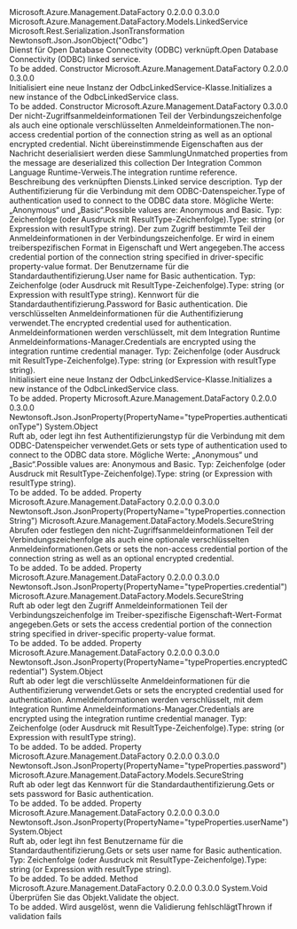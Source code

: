<Type Name="OdbcLinkedService" FullName="Microsoft.Azure.Management.DataFactory.Models.OdbcLinkedService">
  <TypeSignature Language="C#" Value="public class OdbcLinkedService : Microsoft.Azure.Management.DataFactory.Models.LinkedService" />
  <TypeSignature Language="ILAsm" Value=".class public auto ansi beforefieldinit OdbcLinkedService extends Microsoft.Azure.Management.DataFactory.Models.LinkedService" />
  <TypeSignature Language="DocId" Value="T:Microsoft.Azure.Management.DataFactory.Models.OdbcLinkedService" />
  <TypeSignature Language="VB.NET" Value="Public Class OdbcLinkedService&#xA;Inherits LinkedService" />
  <TypeSignature Language="F#" Value="type OdbcLinkedService = class&#xA;    inherit LinkedService" />
  <AssemblyInfo>
    <AssemblyName>Microsoft.Azure.Management.DataFactory</AssemblyName>
    <AssemblyVersion>0.2.0.0</AssemblyVersion>
    <AssemblyVersion>0.3.0.0</AssemblyVersion>
  </AssemblyInfo>
  <Base>
    <BaseTypeName>Microsoft.Azure.Management.DataFactory.Models.LinkedService</BaseTypeName>
  </Base>
  <Interfaces />
  <Attributes>
    <Attribute>
      <AttributeName>Microsoft.Rest.Serialization.JsonTransformation</AttributeName>
    </Attribute>
    <Attribute>
      <AttributeName>Newtonsoft.Json.JsonObject("Odbc")</AttributeName>
    </Attribute>
  </Attributes>
  <Docs>
    <summary>
            <span data-ttu-id="2ca37-101">Dienst für Open Database Connectivity (ODBC) verknüpft.</span><span class="sxs-lookup"><span data-stu-id="2ca37-101">Open Database Connectivity (ODBC) linked service.</span></span>
            </summary>
    <remarks>To be added.</remarks>
  </Docs>
  <Members>
    <Member MemberName=".ctor">
      <MemberSignature Language="C#" Value="public OdbcLinkedService ();" />
      <MemberSignature Language="ILAsm" Value=".method public hidebysig specialname rtspecialname instance void .ctor() cil managed" />
      <MemberSignature Language="DocId" Value="M:Microsoft.Azure.Management.DataFactory.Models.OdbcLinkedService.#ctor" />
      <MemberSignature Language="VB.NET" Value="Public Sub New ()" />
      <MemberType>Constructor</MemberType>
      <AssemblyInfo>
        <AssemblyName>Microsoft.Azure.Management.DataFactory</AssemblyName>
        <AssemblyVersion>0.2.0.0</AssemblyVersion>
        <AssemblyVersion>0.3.0.0</AssemblyVersion>
      </AssemblyInfo>
      <Parameters />
      <Docs>
        <summary>
            <span data-ttu-id="2ca37-102">Initialisiert eine neue Instanz der OdbcLinkedService-Klasse.</span><span class="sxs-lookup"><span data-stu-id="2ca37-102">Initializes a new instance of the OdbcLinkedService class.</span></span>
            </summary>
        <remarks>To be added.</remarks>
      </Docs>
    </Member>
    <Member MemberName=".ctor">
      <MemberSignature Language="C#" Value="public OdbcLinkedService (Microsoft.Azure.Management.DataFactory.Models.SecureString connectionString, System.Collections.Generic.IDictionary&lt;string,object&gt; additionalProperties = null, Microsoft.Azure.Management.DataFactory.Models.IntegrationRuntimeReference connectVia = null, string description = null, object authenticationType = null, Microsoft.Azure.Management.DataFactory.Models.SecureString credential = null, object userName = null, Microsoft.Azure.Management.DataFactory.Models.SecureString password = null, object encryptedCredential = null);" />
      <MemberSignature Language="ILAsm" Value=".method public hidebysig specialname rtspecialname instance void .ctor(class Microsoft.Azure.Management.DataFactory.Models.SecureString connectionString, class System.Collections.Generic.IDictionary`2&lt;string, object&gt; additionalProperties, class Microsoft.Azure.Management.DataFactory.Models.IntegrationRuntimeReference connectVia, string description, object authenticationType, class Microsoft.Azure.Management.DataFactory.Models.SecureString credential, object userName, class Microsoft.Azure.Management.DataFactory.Models.SecureString password, object encryptedCredential) cil managed" />
      <MemberSignature Language="DocId" Value="M:Microsoft.Azure.Management.DataFactory.Models.OdbcLinkedService.#ctor(Microsoft.Azure.Management.DataFactory.Models.SecureString,System.Collections.Generic.IDictionary{System.String,System.Object},Microsoft.Azure.Management.DataFactory.Models.IntegrationRuntimeReference,System.String,System.Object,Microsoft.Azure.Management.DataFactory.Models.SecureString,System.Object,Microsoft.Azure.Management.DataFactory.Models.SecureString,System.Object)" />
      <MemberSignature Language="VB.NET" Value="Public Sub New (connectionString As SecureString, Optional additionalProperties As IDictionary(Of String, Object) = null, Optional connectVia As IntegrationRuntimeReference = null, Optional description As String = null, Optional authenticationType As Object = null, Optional credential As SecureString = null, Optional userName As Object = null, Optional password As SecureString = null, Optional encryptedCredential As Object = null)" />
      <MemberSignature Language="F#" Value="new Microsoft.Azure.Management.DataFactory.Models.OdbcLinkedService : Microsoft.Azure.Management.DataFactory.Models.SecureString * System.Collections.Generic.IDictionary&lt;string, obj&gt; * Microsoft.Azure.Management.DataFactory.Models.IntegrationRuntimeReference * string * obj * Microsoft.Azure.Management.DataFactory.Models.SecureString * obj * Microsoft.Azure.Management.DataFactory.Models.SecureString * obj -&gt; Microsoft.Azure.Management.DataFactory.Models.OdbcLinkedService" Usage="new Microsoft.Azure.Management.DataFactory.Models.OdbcLinkedService (connectionString, additionalProperties, connectVia, description, authenticationType, credential, userName, password, encryptedCredential)" />
      <MemberType>Constructor</MemberType>
      <AssemblyInfo>
        <AssemblyName>Microsoft.Azure.Management.DataFactory</AssemblyName>
        <AssemblyVersion>0.3.0.0</AssemblyVersion>
      </AssemblyInfo>
      <Parameters>
        <Parameter Name="connectionString" Type="Microsoft.Azure.Management.DataFactory.Models.SecureString" />
        <Parameter Name="additionalProperties" Type="System.Collections.Generic.IDictionary&lt;System.String,System.Object&gt;" />
        <Parameter Name="connectVia" Type="Microsoft.Azure.Management.DataFactory.Models.IntegrationRuntimeReference" />
        <Parameter Name="description" Type="System.String" />
        <Parameter Name="authenticationType" Type="System.Object" />
        <Parameter Name="credential" Type="Microsoft.Azure.Management.DataFactory.Models.SecureString" />
        <Parameter Name="userName" Type="System.Object" />
        <Parameter Name="password" Type="Microsoft.Azure.Management.DataFactory.Models.SecureString" />
        <Parameter Name="encryptedCredential" Type="System.Object" />
      </Parameters>
      <Docs>
        <param name="connectionString"><span data-ttu-id="2ca37-103">Der nicht-Zugriffsanmeldeinformationen Teil der Verbindungszeichenfolge als auch eine optionale verschlüsselten Anmeldeinformationen.</span><span class="sxs-lookup"><span data-stu-id="2ca37-103">The non-access credential portion of the connection string as well as an optional encrypted credential.</span></span></param>
        <param name="additionalProperties"><span data-ttu-id="2ca37-104">Nicht übereinstimmende Eigenschaften aus der Nachricht deserialisiert werden diese Sammlung</span><span class="sxs-lookup"><span data-stu-id="2ca37-104">Unmatched properties from the message are deserialized this collection</span></span></param>
        <param name="connectVia"><span data-ttu-id="2ca37-105">Der Integration Common Language Runtime-Verweis.</span><span class="sxs-lookup"><span data-stu-id="2ca37-105">The integration runtime reference.</span></span></param>
        <param name="description"><span data-ttu-id="2ca37-106">Beschreibung des verknüpften Diensts.</span><span class="sxs-lookup"><span data-stu-id="2ca37-106">Linked service description.</span></span></param>
        <param name="authenticationType"><span data-ttu-id="2ca37-107">Typ der Authentifizierung für die Verbindung mit dem ODBC-Datenspeicher.</span><span class="sxs-lookup"><span data-stu-id="2ca37-107">Type of authentication used to connect to the ODBC data store.</span></span> <span data-ttu-id="2ca37-108">Mögliche Werte: „Anonymous“ und „Basic“.</span><span class="sxs-lookup"><span data-stu-id="2ca37-108">Possible values are: Anonymous and Basic.</span></span> <span data-ttu-id="2ca37-109">Typ: Zeichenfolge (oder Ausdruck mit ResultType-Zeichenfolge).</span><span class="sxs-lookup"><span data-stu-id="2ca37-109">Type: string (or Expression with resultType string).</span></span></param>
        <param name="credential"><span data-ttu-id="2ca37-110">Der zum Zugriff bestimmte Teil der Anmeldeinformationen in der Verbindungszeichenfolge. Er wird in einem treiberspezifischen Format in Eigenschaft und Wert angegeben.</span><span class="sxs-lookup"><span data-stu-id="2ca37-110">The access credential portion of the connection string specified in driver-specific property-value format.</span></span></param>
        <param name="userName"><span data-ttu-id="2ca37-111">Der Benutzername für die Standardauthentifizierung.</span><span class="sxs-lookup"><span data-stu-id="2ca37-111">User name for Basic authentication.</span></span> <span data-ttu-id="2ca37-112">Typ: Zeichenfolge (oder Ausdruck mit ResultType-Zeichenfolge).</span><span class="sxs-lookup"><span data-stu-id="2ca37-112">Type: string (or Expression with resultType string).</span></span></param>
        <param name="password"><span data-ttu-id="2ca37-113">Kennwort für die Standardauthentifizierung.</span><span class="sxs-lookup"><span data-stu-id="2ca37-113">Password for Basic authentication.</span></span></param>
        <param name="encryptedCredential"><span data-ttu-id="2ca37-114">Die verschlüsselten Anmeldeinformationen für die Authentifizierung verwendet.</span><span class="sxs-lookup"><span data-stu-id="2ca37-114">The encrypted credential used for authentication.</span></span> <span data-ttu-id="2ca37-115">Anmeldeinformationen werden verschlüsselt, mit dem Integration Runtime Anmeldeinformations-Manager.</span><span class="sxs-lookup"><span data-stu-id="2ca37-115">Credentials are encrypted using the integration runtime credential manager.</span></span> <span data-ttu-id="2ca37-116">Typ: Zeichenfolge (oder Ausdruck mit ResultType-Zeichenfolge).</span><span class="sxs-lookup"><span data-stu-id="2ca37-116">Type: string (or Expression with resultType string).</span></span></param>
        <summary>
            <span data-ttu-id="2ca37-117">Initialisiert eine neue Instanz der OdbcLinkedService-Klasse.</span><span class="sxs-lookup"><span data-stu-id="2ca37-117">Initializes a new instance of the OdbcLinkedService class.</span></span>
            </summary>
        <remarks>To be added.</remarks>
      </Docs>
    </Member>
    <Member MemberName="AuthenticationType">
      <MemberSignature Language="C#" Value="public object AuthenticationType { get; set; }" />
      <MemberSignature Language="ILAsm" Value=".property instance object AuthenticationType" />
      <MemberSignature Language="DocId" Value="P:Microsoft.Azure.Management.DataFactory.Models.OdbcLinkedService.AuthenticationType" />
      <MemberSignature Language="VB.NET" Value="Public Property AuthenticationType As Object" />
      <MemberSignature Language="F#" Value="member this.AuthenticationType : obj with get, set" Usage="Microsoft.Azure.Management.DataFactory.Models.OdbcLinkedService.AuthenticationType" />
      <MemberType>Property</MemberType>
      <AssemblyInfo>
        <AssemblyName>Microsoft.Azure.Management.DataFactory</AssemblyName>
        <AssemblyVersion>0.2.0.0</AssemblyVersion>
        <AssemblyVersion>0.3.0.0</AssemblyVersion>
      </AssemblyInfo>
      <Attributes>
        <Attribute>
          <AttributeName>Newtonsoft.Json.JsonProperty(PropertyName="typeProperties.authenticationType")</AttributeName>
        </Attribute>
      </Attributes>
      <ReturnValue>
        <ReturnType>System.Object</ReturnType>
      </ReturnValue>
      <Docs>
        <summary>
            <span data-ttu-id="2ca37-118">Ruft ab, oder legt ihn fest Authentifizierungstyp für die Verbindung mit dem ODBC-Datenspeicher verwendet.</span><span class="sxs-lookup"><span data-stu-id="2ca37-118">Gets or sets type of authentication used to connect to the ODBC data store.</span></span> <span data-ttu-id="2ca37-119">Mögliche Werte: „Anonymous“ und „Basic“.</span><span class="sxs-lookup"><span data-stu-id="2ca37-119">Possible values are: Anonymous and Basic.</span></span> <span data-ttu-id="2ca37-120">Typ: Zeichenfolge (oder Ausdruck mit ResultType-Zeichenfolge).</span><span class="sxs-lookup"><span data-stu-id="2ca37-120">Type: string (or Expression with resultType string).</span></span>
            </summary>
        <value>To be added.</value>
        <remarks>To be added.</remarks>
      </Docs>
    </Member>
    <Member MemberName="ConnectionString">
      <MemberSignature Language="C#" Value="public Microsoft.Azure.Management.DataFactory.Models.SecureString ConnectionString { get; set; }" />
      <MemberSignature Language="ILAsm" Value=".property instance class Microsoft.Azure.Management.DataFactory.Models.SecureString ConnectionString" />
      <MemberSignature Language="DocId" Value="P:Microsoft.Azure.Management.DataFactory.Models.OdbcLinkedService.ConnectionString" />
      <MemberSignature Language="VB.NET" Value="Public Property ConnectionString As SecureString" />
      <MemberSignature Language="F#" Value="member this.ConnectionString : Microsoft.Azure.Management.DataFactory.Models.SecureString with get, set" Usage="Microsoft.Azure.Management.DataFactory.Models.OdbcLinkedService.ConnectionString" />
      <MemberType>Property</MemberType>
      <AssemblyInfo>
        <AssemblyName>Microsoft.Azure.Management.DataFactory</AssemblyName>
        <AssemblyVersion>0.2.0.0</AssemblyVersion>
        <AssemblyVersion>0.3.0.0</AssemblyVersion>
      </AssemblyInfo>
      <Attributes>
        <Attribute>
          <AttributeName>Newtonsoft.Json.JsonProperty(PropertyName="typeProperties.connectionString")</AttributeName>
        </Attribute>
      </Attributes>
      <ReturnValue>
        <ReturnType>Microsoft.Azure.Management.DataFactory.Models.SecureString</ReturnType>
      </ReturnValue>
      <Docs>
        <summary>
            <span data-ttu-id="2ca37-121">Abrufen oder festlegen den nicht-Zugriffsanmeldeinformationen Teil der Verbindungszeichenfolge als auch eine optionale verschlüsselten Anmeldeinformationen.</span><span class="sxs-lookup"><span data-stu-id="2ca37-121">Gets or sets the non-access credential portion of the connection string as well as an optional encrypted credential.</span></span>
            </summary>
        <value>To be added.</value>
        <remarks>To be added.</remarks>
      </Docs>
    </Member>
    <Member MemberName="Credential">
      <MemberSignature Language="C#" Value="public Microsoft.Azure.Management.DataFactory.Models.SecureString Credential { get; set; }" />
      <MemberSignature Language="ILAsm" Value=".property instance class Microsoft.Azure.Management.DataFactory.Models.SecureString Credential" />
      <MemberSignature Language="DocId" Value="P:Microsoft.Azure.Management.DataFactory.Models.OdbcLinkedService.Credential" />
      <MemberSignature Language="VB.NET" Value="Public Property Credential As SecureString" />
      <MemberSignature Language="F#" Value="member this.Credential : Microsoft.Azure.Management.DataFactory.Models.SecureString with get, set" Usage="Microsoft.Azure.Management.DataFactory.Models.OdbcLinkedService.Credential" />
      <MemberType>Property</MemberType>
      <AssemblyInfo>
        <AssemblyName>Microsoft.Azure.Management.DataFactory</AssemblyName>
        <AssemblyVersion>0.2.0.0</AssemblyVersion>
        <AssemblyVersion>0.3.0.0</AssemblyVersion>
      </AssemblyInfo>
      <Attributes>
        <Attribute>
          <AttributeName>Newtonsoft.Json.JsonProperty(PropertyName="typeProperties.credential")</AttributeName>
        </Attribute>
      </Attributes>
      <ReturnValue>
        <ReturnType>Microsoft.Azure.Management.DataFactory.Models.SecureString</ReturnType>
      </ReturnValue>
      <Docs>
        <summary>
            <span data-ttu-id="2ca37-122">Ruft ab oder legt den Zugriff Anmeldeinformationen Teil der Verbindungszeichenfolge im Treiber-spezifische Eigenschaft-Wert-Format angegeben.</span><span class="sxs-lookup"><span data-stu-id="2ca37-122">Gets or sets the access credential portion of the connection string specified in driver-specific property-value format.</span></span>
            </summary>
        <value>To be added.</value>
        <remarks>To be added.</remarks>
      </Docs>
    </Member>
    <Member MemberName="EncryptedCredential">
      <MemberSignature Language="C#" Value="public object EncryptedCredential { get; set; }" />
      <MemberSignature Language="ILAsm" Value=".property instance object EncryptedCredential" />
      <MemberSignature Language="DocId" Value="P:Microsoft.Azure.Management.DataFactory.Models.OdbcLinkedService.EncryptedCredential" />
      <MemberSignature Language="VB.NET" Value="Public Property EncryptedCredential As Object" />
      <MemberSignature Language="F#" Value="member this.EncryptedCredential : obj with get, set" Usage="Microsoft.Azure.Management.DataFactory.Models.OdbcLinkedService.EncryptedCredential" />
      <MemberType>Property</MemberType>
      <AssemblyInfo>
        <AssemblyName>Microsoft.Azure.Management.DataFactory</AssemblyName>
        <AssemblyVersion>0.2.0.0</AssemblyVersion>
        <AssemblyVersion>0.3.0.0</AssemblyVersion>
      </AssemblyInfo>
      <Attributes>
        <Attribute>
          <AttributeName>Newtonsoft.Json.JsonProperty(PropertyName="typeProperties.encryptedCredential")</AttributeName>
        </Attribute>
      </Attributes>
      <ReturnValue>
        <ReturnType>System.Object</ReturnType>
      </ReturnValue>
      <Docs>
        <summary>
            <span data-ttu-id="2ca37-123">Ruft ab oder legt die verschlüsselte Anmeldeinformationen für die Authentifizierung verwendet.</span><span class="sxs-lookup"><span data-stu-id="2ca37-123">Gets or sets the encrypted credential used for authentication.</span></span>
            <span data-ttu-id="2ca37-124">Anmeldeinformationen werden verschlüsselt, mit dem Integration Runtime Anmeldeinformations-Manager.</span><span class="sxs-lookup"><span data-stu-id="2ca37-124">Credentials are encrypted using the integration runtime credential manager.</span></span> <span data-ttu-id="2ca37-125">Typ: Zeichenfolge (oder Ausdruck mit ResultType-Zeichenfolge).</span><span class="sxs-lookup"><span data-stu-id="2ca37-125">Type: string (or Expression with resultType string).</span></span>
            </summary>
        <value>To be added.</value>
        <remarks>To be added.</remarks>
      </Docs>
    </Member>
    <Member MemberName="Password">
      <MemberSignature Language="C#" Value="public Microsoft.Azure.Management.DataFactory.Models.SecureString Password { get; set; }" />
      <MemberSignature Language="ILAsm" Value=".property instance class Microsoft.Azure.Management.DataFactory.Models.SecureString Password" />
      <MemberSignature Language="DocId" Value="P:Microsoft.Azure.Management.DataFactory.Models.OdbcLinkedService.Password" />
      <MemberSignature Language="VB.NET" Value="Public Property Password As SecureString" />
      <MemberSignature Language="F#" Value="member this.Password : Microsoft.Azure.Management.DataFactory.Models.SecureString with get, set" Usage="Microsoft.Azure.Management.DataFactory.Models.OdbcLinkedService.Password" />
      <MemberType>Property</MemberType>
      <AssemblyInfo>
        <AssemblyName>Microsoft.Azure.Management.DataFactory</AssemblyName>
        <AssemblyVersion>0.2.0.0</AssemblyVersion>
        <AssemblyVersion>0.3.0.0</AssemblyVersion>
      </AssemblyInfo>
      <Attributes>
        <Attribute>
          <AttributeName>Newtonsoft.Json.JsonProperty(PropertyName="typeProperties.password")</AttributeName>
        </Attribute>
      </Attributes>
      <ReturnValue>
        <ReturnType>Microsoft.Azure.Management.DataFactory.Models.SecureString</ReturnType>
      </ReturnValue>
      <Docs>
        <summary>
            <span data-ttu-id="2ca37-126">Ruft ab oder legt das Kennwort für die Standardauthentifizierung.</span><span class="sxs-lookup"><span data-stu-id="2ca37-126">Gets or sets password for Basic authentication.</span></span>
            </summary>
        <value>To be added.</value>
        <remarks>To be added.</remarks>
      </Docs>
    </Member>
    <Member MemberName="UserName">
      <MemberSignature Language="C#" Value="public object UserName { get; set; }" />
      <MemberSignature Language="ILAsm" Value=".property instance object UserName" />
      <MemberSignature Language="DocId" Value="P:Microsoft.Azure.Management.DataFactory.Models.OdbcLinkedService.UserName" />
      <MemberSignature Language="VB.NET" Value="Public Property UserName As Object" />
      <MemberSignature Language="F#" Value="member this.UserName : obj with get, set" Usage="Microsoft.Azure.Management.DataFactory.Models.OdbcLinkedService.UserName" />
      <MemberType>Property</MemberType>
      <AssemblyInfo>
        <AssemblyName>Microsoft.Azure.Management.DataFactory</AssemblyName>
        <AssemblyVersion>0.2.0.0</AssemblyVersion>
        <AssemblyVersion>0.3.0.0</AssemblyVersion>
      </AssemblyInfo>
      <Attributes>
        <Attribute>
          <AttributeName>Newtonsoft.Json.JsonProperty(PropertyName="typeProperties.userName")</AttributeName>
        </Attribute>
      </Attributes>
      <ReturnValue>
        <ReturnType>System.Object</ReturnType>
      </ReturnValue>
      <Docs>
        <summary>
            <span data-ttu-id="2ca37-127">Ruft ab, oder legt ihn fest Benutzername für die Standardauthentifizierung.</span><span class="sxs-lookup"><span data-stu-id="2ca37-127">Gets or sets user name for Basic authentication.</span></span> <span data-ttu-id="2ca37-128">Typ: Zeichenfolge (oder Ausdruck mit ResultType-Zeichenfolge).</span><span class="sxs-lookup"><span data-stu-id="2ca37-128">Type: string (or Expression with resultType string).</span></span>
            </summary>
        <value>To be added.</value>
        <remarks>To be added.</remarks>
      </Docs>
    </Member>
    <Member MemberName="Validate">
      <MemberSignature Language="C#" Value="public override void Validate ();" />
      <MemberSignature Language="ILAsm" Value=".method public hidebysig virtual instance void Validate() cil managed" />
      <MemberSignature Language="DocId" Value="M:Microsoft.Azure.Management.DataFactory.Models.OdbcLinkedService.Validate" />
      <MemberSignature Language="VB.NET" Value="Public Overrides Sub Validate ()" />
      <MemberSignature Language="F#" Value="override this.Validate : unit -&gt; unit" Usage="odbcLinkedService.Validate " />
      <MemberType>Method</MemberType>
      <AssemblyInfo>
        <AssemblyName>Microsoft.Azure.Management.DataFactory</AssemblyName>
        <AssemblyVersion>0.2.0.0</AssemblyVersion>
        <AssemblyVersion>0.3.0.0</AssemblyVersion>
      </AssemblyInfo>
      <ReturnValue>
        <ReturnType>System.Void</ReturnType>
      </ReturnValue>
      <Parameters />
      <Docs>
        <summary>
            <span data-ttu-id="2ca37-129">Überprüfen Sie das Objekt.</span><span class="sxs-lookup"><span data-stu-id="2ca37-129">Validate the object.</span></span>
            </summary>
        <remarks>To be added.</remarks>
        <exception cref="T:Microsoft.Rest.ValidationException">
            <span data-ttu-id="2ca37-130">Wird ausgelöst, wenn die Validierung fehlschlägt</span><span class="sxs-lookup"><span data-stu-id="2ca37-130">Thrown if validation fails</span></span>
            </exception>
      </Docs>
    </Member>
  </Members>
</Type>